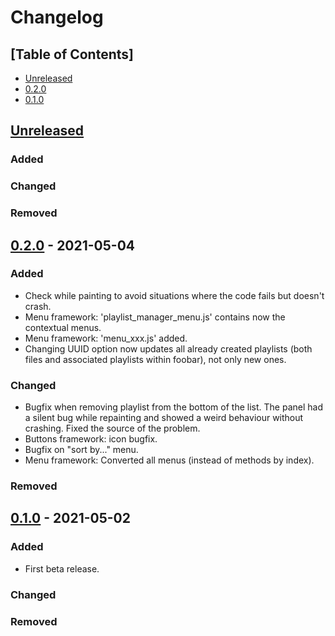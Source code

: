 # Changelog

## [Table of Contents]
- [Unreleased](#unreleased)
- [0.2.0](#220---2021-05-01)
- [0.1.0](#010---2021-05-02)

## [Unreleased][]
### Added

### Changed

### Removed

## [0.2.0] - 2021-05-04
### Added
- Check while painting to avoid situations where the code fails but doesn't crash.
- Menu framework: 'playlist_manager_menu.js' contains now the contextual menus.
- Menu framework: 'menu_xxx.js' added.
- Changing UUID option now updates all already created playlists (both files and associated playlists within foobar), not only new ones.

### Changed
- Bugfix when removing playlist from the bottom of the list. The panel had a silent bug while repainting and showed a weird behaviour without crashing. Fixed the source of the problem.
- Buttons framework: icon bugfix.
- Bugfix on "sort by..." menu.
- Menu framework: Converted all menus (instead of methods by index).

### Removed

## [0.1.0] - 2021-05-02
### Added
- First beta release.

### Changed

### Removed

[Unreleased]: https://github.com/regorxxx/Music-Graph/compare/v0.2.0...HEAD
[0.2.0]: https://github.com/regorxxx/Music-Graph/compare/v0.1.0...v0.2.0
[0.1.0]: https://github.com/regorxxx/Music-Graph/compare/623c80a...v0.1.0
